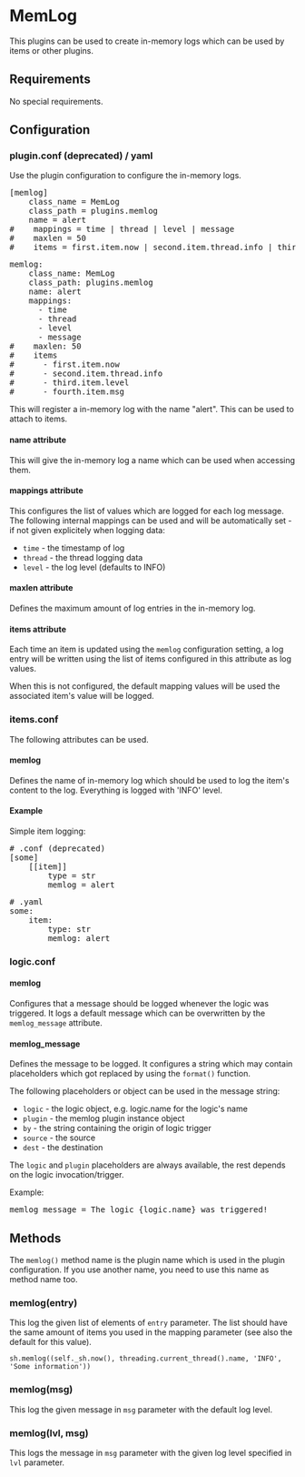 # MemLog

This plugins can be used to create in-memory logs which can be used by items or other
plugins.

## Requirements

No special requirements.

## Configuration

### plugin.conf (deprecated) / yaml

Use the plugin configuration to configure the in-memory logs.

<pre>
[memlog]
    class_name = MemLog
    class_path = plugins.memlog
    name = alert
#    mappings = time | thread | level | message
#    maxlen = 50
#    items = first.item.now | second.item.thread.info | third.item.level | fourth.item.msg
</pre>

<pre>
memlog:
    class_name: MemLog
    class_path: plugins.memlog
    name: alert
    mappings:
      - time
      - thread
      - level
      - message
#    maxlen: 50
#    items
#      - first.item.now
#      - second.item.thread.info
#      - third.item.level
#      - fourth.item.msg
</pre>

This will register a in-memory log with the name "alert". This can be used to attach 
to items.

#### name attribute

This will give the in-memory log a name which can be used when accessing them.

#### mappings attribute

This configures the list of values which are logged for each log message. The following
internal mappings can be used and will be automatically set - if not given explicitely
when logging data:
* `time` - the timestamp of log
* `thread` - the thread logging data
* `level` - the log level (defaults to INFO)

#### maxlen attribute

Defines the maximum amount of log entries in the in-memory log.

#### items attribute

Each time an item is updated using the `memlog` configuration setting, a log entry will
be written using the list of items configured in this attribute as log values.

When this is not configured, the default mapping values will be used the associated
item's value will be logged.

### items.conf

The following attributes can be used.

#### memlog

Defines the name of in-memory log which should be used to log the item's content to
the log. Everything is logged with 'INFO' level.

#### Example

Simple item logging:

<pre>
# .conf (deprecated)
[some]
    [[item]]
        type = str
        memlog = alert
</pre>

<pre>
# .yaml
some:
    item:
        type: str
        memlog: alert
</pre>

### logic.conf

#### memlog

Configures that a message should be logged whenever the logic was triggered. It logs a
default message which can be overwritten by the `memlog_message` attribute.

#### memlog_message

Defines the message to be logged. It configures a string which may contain placeholders
which got replaced by using the `format()` function.

The following placeholders or object can be used in the message string:
* `logic` - the logic object, e.g. logic.name for the logic's name
* `plugin` - the memlog plugin instance object
* `by` - the string containing the origin of logic trigger
* `source` - the source
* `dest` - the destination

The `logic` and `plugin` placeholders are always available, the rest depends on the
logic invocation/trigger.

Example:

<pre>
memlog_message = The logic {logic.name} was triggered!
</pre>

## Methods

The `memlog()` method name is the plugin name which is used in the plugin configuration.
If you use another name, you need to use this name as method name too.

### memlog(entry)
This log the given list of elements of `entry` parameter. The list should have the same amount
of items you used in the mapping parameter (see also the default for this value).

`sh.memlog((self._sh.now(), threading.current_thread().name, 'INFO', 'Some information'))`

### memlog(msg)

This log the given message in `msg` parameter with the default log level.

### memlog(lvl, msg)

This logs the message in `msg` parameter with the given log level specified in `lvl`
parameter.

